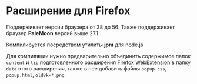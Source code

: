 # Расширение для Firefox
Поддерживает версии браузера от 38 до 56.
Также поддерживает браузер **PaleMoon** версий выше 27.1

Компилируется посредством утилиты **jpm** для node.js

Для компиляции нужно предварительно объединить содержимое папок `content` и `lib` подготовленного расширения [Firefox WebExtension](../firefox-webext) в папку `data` этого расширения, также в нее добавить файлы `popup.css`, `popup.html`, `oldvk-*.png`

